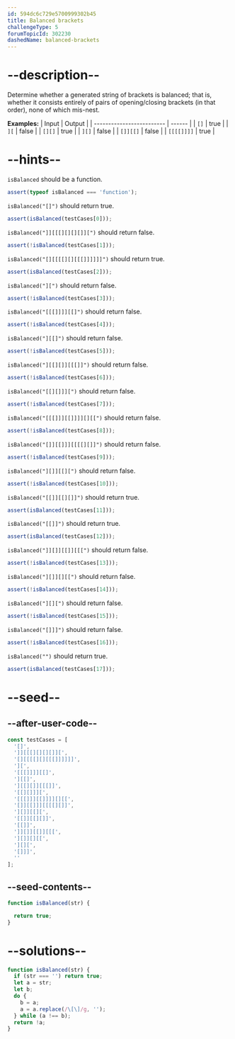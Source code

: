 ```yaml
---
id: 594dc6c729e5700999302b45
title: Balanced brackets
challengeType: 5
forumTopicId: 302230
dashedName: balanced-brackets
---
```


# --description--

Determine whether a generated string of brackets is balanced; that is, whether it consists entirely of pairs of opening/closing brackets (in that order), none of which mis-nest.

**Examples:**
| Input                     | Output |
| ------------------------- | ------ |
| <code>\[]</code> | true   |
| <code>]\[</code> | false  |
| <code>[][]</code> | true   |
| <code>]\[]</code> | false  |
| <code>\[]]\[\[]</code> | false  |
| <code>\[\[\[\[]]]]</code> | true   |

# --hints--

`isBalanced` should be a function.

```js
assert(typeof isBalanced === 'function');
```

`isBalanced("[]")` should return true.

```js
assert(isBalanced(testCases[0]));
```

`isBalanced("]][[[][][][]][")` should return false.

```js
assert(!isBalanced(testCases[1]));
```

`isBalanced("[][[[[][][[[]]]]]]")` should return true.

```js
assert(isBalanced(testCases[2]));
```

`isBalanced("][")` should return false.

```js
assert(!isBalanced(testCases[3]));
```

`isBalanced("[[[]]]][[]")` should return false.

```js
assert(!isBalanced(testCases[4]));
```

`isBalanced("][[]")` should return false.

```js
assert(!isBalanced(testCases[5]));
```

`isBalanced("][[][]][[[]]")` should return false.

```js
assert(!isBalanced(testCases[6]));
```

`isBalanced("[[][]]][")` should return false.

```js
assert(!isBalanced(testCases[7]));
```

`isBalanced("[[[]]][[]]]][][[")` should return false.

```js
assert(!isBalanced(testCases[8]));
```

`isBalanced("[]][[]]][[[[][]]")` should return false.

```js
assert(!isBalanced(testCases[9]));
```

`isBalanced("][]][[][")` should return false.

```js
assert(!isBalanced(testCases[10]));
```

`isBalanced("[[]][[][]]")` should return true.

```js
assert(isBalanced(testCases[11]));
```

`isBalanced("[[]]")` should return true.

```js
assert(isBalanced(testCases[12]));
```

`isBalanced("]][]][[]][[[")` should return false.

```js
assert(!isBalanced(testCases[13]));
```

`isBalanced("][]][][[")` should return false.

```js
assert(!isBalanced(testCases[14]));
```

`isBalanced("][][")` should return false.

```js
assert(!isBalanced(testCases[15]));
```

`isBalanced("[]]]")` should return false.

```js
assert(!isBalanced(testCases[16]));
```

`isBalanced("")` should return true.

```js
assert(isBalanced(testCases[17]));
```

# --seed--

## --after-user-code--

```js
const testCases = [
  '[]',
  ']][[[][][][]][',
  '[][[[[][][[[]]]]]]',
  '][',
  '[[[]]]][[]',
  '][[]',
  '][[][]][[[]]',
  '[[][]]][',
  '[[[]]][[]]]][][[',
  '[]][[]]][[[[][]]',
  '][]][[][',
  '[[]][[][]]',
  '[[]]',
  ']][]][[]][[[',
  '][]][][[',
  '][][',
  '[]]]',
  ''
];
```

## --seed-contents--

```js
function isBalanced(str) {

  return true;
}
```

# --solutions--

```js
function isBalanced(str) {
  if (str === '') return true;
  let a = str;
  let b;
  do {
    b = a;
    a = a.replace(/\[\]/g, '');
  } while (a !== b);
  return !a;
}
```
